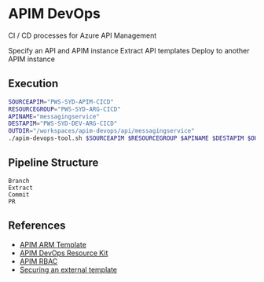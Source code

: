 # APIM DevOps

CI / CD processes for Azure API Management

Specify an API and APIM instance
Extract API templates
Deploy to another APIM instance

## Execution

```bash
SOURCEAPIM="PWS-SYD-APIM-CICD"
RESOURCEGROUP="PWS-SYD-ARG-CICD"
APINAME="messagingservice"
DESTAPIM="PWS-SYD-DEV-ARG-CICD"
OUTDIR="/workspaces/apim-devops/api/messagingservice"
./apim-devops-tool.sh $SOURCEAPIM $RESOURCEGROUP $APINAME $DESTAPIM $OUTDIR
```

## Pipeline Structure
```
Branch
Extract
Commit
PR
```
## References

- [APIM ARM Template](https://docs.microsoft.com/en-us/azure/templates/microsoft.apimanagement/2019-12-01/service?tabs=json)
- [APIM DevOps Resource Kit](https://github.com/Azure/azure-api-management-devops-resource-kit)
- [APIM RBAC](https://techcommunity.microsoft.com/t5/azure-paas-blog/usage-of-custom-rbac-roles-in-azure-api-management/ba-p/1560571)
- [Securing an external template](https://docs.microsoft.com/en-us/azure/azure-resource-manager/templates/linked-templates?tabs=azure-powershell#securing-an-external-template)